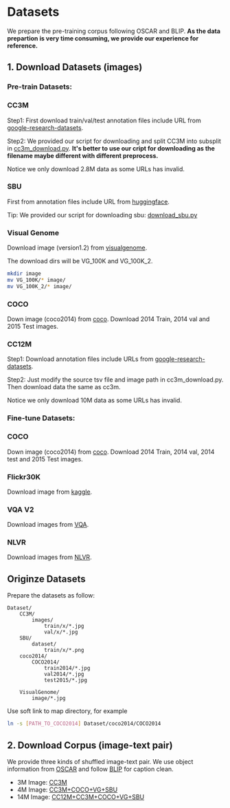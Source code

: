 # Datasets
We prepare the pre-training corpus following OSCAR and BLIP.
__As the data prepartion is very time consuming, we provide our experience for reference.__

## 1. Download Datasets (images)
### Pre-train Datasets:

### CC3M
Step1: First download train/val/test annotation files include URL from [google-research-datasets](https://github.com/rom1504/img2dataset/blob/main/dataset_examples/cc3m.md).

Step2: We provided our script for downloading and split CC3M into subsplit in [cc3m_download.py](https://huggingface.co/sail/PTP/blob/main/download_cc3m.py).
**It's better to use our cript for downloading as the filename maybe different with different preprocess.**

Notice we only download 2.8M data as some URLs has invalid.

### SBU
First from annotation files include URL from [huggingface](https://huggingface.co/datasets/sbu_captions).

Tip: We provided our script for downloading sbu:
[download_sbu.py](https://huggingface.co/sail/PTP/blob/main/download_sbu.py)

### Visual Genome

Download image (version1.2) from [visualgenome](https://visualgenome.org/api/v0/api_home.html).

The download dirs will be VG_100K and VG_100K_2.
```bash
mkdir image
mv VG_100K/* image/
mv VG_100K_2/* image/
```

### COCO

Down image (coco2014) from [coco](https://cocodataset.org/#download).
Download 2014 Train, 2014 val and 2015 Test images.

### CC12M
Step1: Download annotation files include URLs from [google-research-datasets](https://github.com/google-research-datasets/conceptual-12m).

Step2: Just modify the source tsv file and image path in cc3m_download.py. Then download data the same as cc3m.

Notice we only download 10M data as some URLs has invalid.

### Fine-tune Datasets:

### COCO
Down image (coco2014) from [coco](https://cocodataset.org/#download).
Download 2014 Train, 2014 val, 2014 test and 2015 Test images.


### Flickr30K
Download image from [kaggle](https://www.kaggle.com/datasets/hsankesara/flickr-image-dataset).

### VQA V2

Download images from [VQA](https://visualqa.org/download.html).

### NLVR
Download images from [NLVR](https://lil.nlp.cornell.edu/nlvr/).

## Originze Datasets

Prepare the datasets as follow:
```
Dataset/
    CC3M/
        images/
            train/x/*.jpg
            val/x/*.jpg
    SBU/
        dataset/
            train/x/*.png
    coco2014/
        COCO2014/
            train2014/*.jpg
            val2014/*.jpg
            test2015/*.jpg
    
    VisualGenome/
        image/*.jpg
```

Use soft link to map directory, for example
```bash
ln -s [PATH_TO_COCO2014] Dataset/coco2014/COCO2014
```

## 2. Download Corpus (image-text pair)
We provide three kinds of shuffled image-text pair. We use object information from [OSCAR](https://github.com/microsoft/Oscar/blob/master/VinVL_DOWNLOAD.md) and follow [BLIP](https://github.com/salesforce/BLIP) for caption clean.

- 3M Image: [CC3M]()
- 4M Image: [CC3M+COCO+VG+SBU]()
- 14M Image: [CC12M+CC3M+COCO+VG+SBU]()
